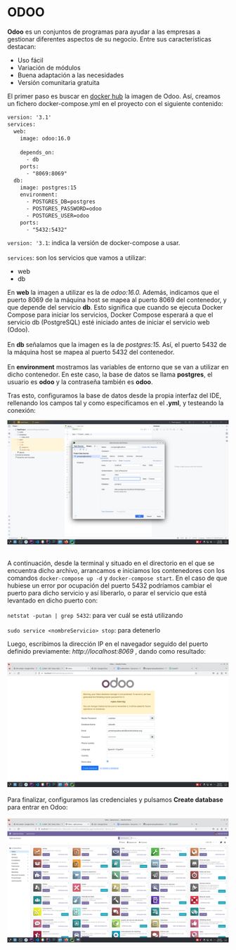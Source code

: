 # ODOO
**Odoo** es un conjuntos de programas para ayudar a las empresas
a gestionar diferentes aspectos de su negocio. Entre sus características
destacan:
- Uso fácil
- Variación de módulos
- Buena adaptación a las necesidades 
- Versión comunitaria gratuita

El primer paso es buscar en [docker hub](https://hub.docker.com/) la imagen de Odoo. Así, creamos
un fichero docker-compose.yml en el proyecto con el siguiente contenido:
```
version: '3.1'
services:
  web:    
    image: odoo:16.0
    
    depends_on:
      - db
    ports:
      - "8069:8069"
  db:
    image: postgres:15
    environment:
      - POSTGRES_DB=postgres
      - POSTGRES_PASSWORD=odoo
      - POSTGRES_USER=odoo
    ports:
      - "5432:5432"
```
`version: '3.1`: indica la versión de docker-compose a usar.<br><br>
`services`: son los servicios que vamos a utilizar:
- web 
- db

En **web** la imagen a utilizar es la de *odoo:16.0.*
Además, indicamos que el puerto 8069 de la máquina host se mapea al puerto 8069 del contenedor, y que
depende del servicio **db**. Esto significa que cuando se ejecuta Docker Compose para iniciar los servicios, Docker Compose esperará a que el servicio db (PostgreSQL) esté iniciado antes de iniciar 
el servicio web (Odoo).<br><br>
En **db** señalamos que la imagen es la de *postgres:15.* 
Así, el puerto 5432 de la máquina host se mapea al puerto 5432 del contenedor.<br><br>
En **environment** mostramos las variables de entorno que se van a utilizar en dicho contenedor. En este caso, la base de datos se llama **postgres**, 
el usuario es **odoo** y la contraseña también es **odoo**.

Tras esto, configuramos la base de datos desde la propia interfaz del IDE, rellenando los campos tal y como especificamos en el **.yml**, y testeando
la conexión:

![BD](Imagenes/baseDatos.png)<br><br>

A continuación, desde la terminal y situado en el directorio
en el que se encuentra dicho archivo, arrancamos e iniciamos los contenedores con los comandos `docker-compose up -d` y `docker-compose start`.
En el caso de que hubiese un error por ocupación del puerto 5432 podríamos cambiar el puerto para dicho servicio y así liberarlo,
o  parar el servicio que está levantado en dicho puerto con:<br><br>
`netstat -putan | grep 5432`: para ver cuál se está utilizando <br><br>
`sudo service <nombreServicio> stop`: para detenerlo

Luego, escribimos la dirección IP en el navegador seguido 
del puerto definido previamente: *http://localhost:8069* , dando como resultado:<br><br>
![Odoo](Imagenes/odooDbPag.png)<br><br>
Para finalizar, configuramos las credenciales y pulsamos **Create database** para entrar en Odoo:<br><br>
![Odoo](Imagenes/pagPrincipalOdoo.png)<br><br>







